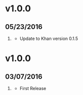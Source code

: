 # v1.0.0
## 05/23/2016

1. [](#update)
    * Update to Khan version 0.1.5


# v1.0.0
## 03/07/2016

1. [](#new)
    * First Release
